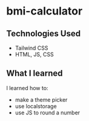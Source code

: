 # bmi-calculator
## Technologies Used
- Tailwind CSS
- HTML, JS, CSS

## What I learned
I learned how to:
- make a theme picker
- use localstorage
- use JS to round a number
